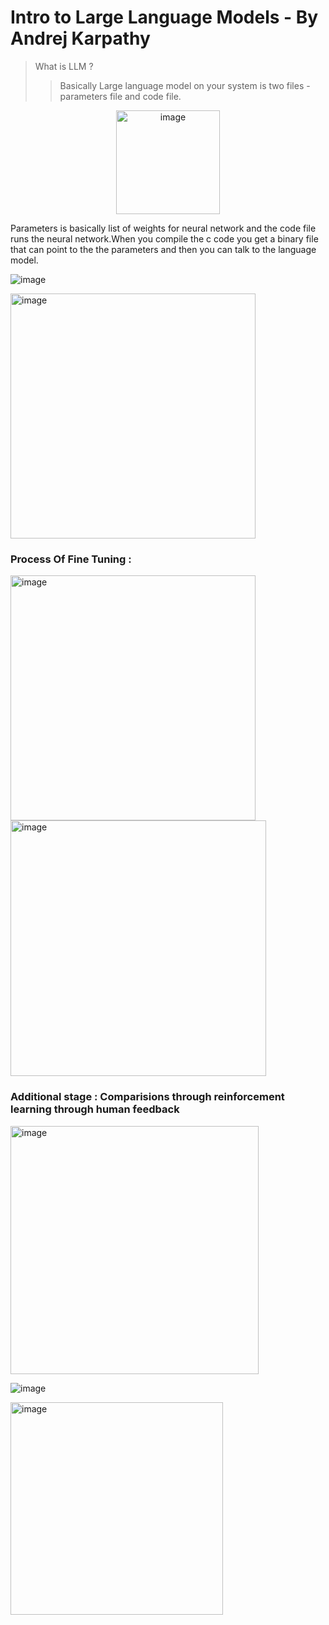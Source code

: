# Intro to Large Language Models - By Andrej Karpathy

> What is LLM ?
> > Basically Large language model on your system is two files - parameters file and code file.

<p align = 'center'>
    <img width="166" alt="image" src="https://github.com/ipsita-panda-portfolio/Large-Language-Model/assets/172842419/b3e19992-c91a-4ee7-b6ef-8dbdf6e83b3c">
    </p>

Parameters is basically list of weights for neural network and the code file runs the neural network.When you compile the c code you get a binary file that can point to the 
the parameters and then you can talk to the language model.

![image](https://github.com/ipsita-panda-portfolio/Large-Language-Model/assets/172842419/f93c5ce8-84d4-46d6-9ab2-5162edc99fef)

<img width="392" alt="image" src="https://github.com/ipsita-panda-portfolio/Large-Language-Model/assets/172842419/92b6e2f2-6a9c-48bb-8514-bf2135e983b6">

### Process Of Fine Tuning :
<img width="392" alt="image" src="https://github.com/ipsita-panda-portfolio/Large-Language-Model/assets/172842419/bd2e3701-ce99-4335-ae60-0dec517fd079">

<img width="409" alt="image" src="https://github.com/ipsita-panda-portfolio/Large-Language-Model/assets/172842419/4873ccd8-57c3-44e3-9891-8130e2538d92">

### Additional stage : Comparisions through reinforcement learning through human feedback

<img width="397" alt="image" src="https://github.com/ipsita-panda-portfolio/Large-Language-Model/assets/172842419/83e73a7e-8a8f-4d65-8dd9-23464e22e62b">

![image](https://github.com/ipsita-panda-portfolio/Large-Language-Model/assets/172842419/610c6e7f-51e1-41e2-baa3-d70822f207a8)

<img width="340" alt="image" src="https://github.com/ipsita-panda-portfolio/Large-Language-Model/assets/172842419/96d83b09-dc78-461b-a6aa-231541410b5b">



